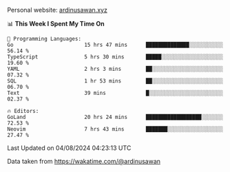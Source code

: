 Personal website: [ardinusawan.xyz](https://ardinusawan.xyz)

<!--START_SECTION:waka-->
📊 **This Week I Spent My Time On** 

```text
💬 Programming Languages: 
Go                       15 hrs 47 mins      ██████████████░░░░░░░░░░░   56.14 % 
TypeScript               5 hrs 30 mins       █████░░░░░░░░░░░░░░░░░░░░   19.60 % 
YAML                     2 hrs 3 mins        ██░░░░░░░░░░░░░░░░░░░░░░░   07.32 % 
SQL                      1 hr 53 mins        ██░░░░░░░░░░░░░░░░░░░░░░░   06.70 % 
Text                     39 mins             █░░░░░░░░░░░░░░░░░░░░░░░░   02.37 % 

🔥 Editors: 
GoLand                   20 hrs 24 mins      ██████████████████░░░░░░░   72.53 % 
Neovim                   7 hrs 43 mins       ███████░░░░░░░░░░░░░░░░░░   27.47 % 
```


 Last Updated on 04/08/2024 04:23:13 UTC
<!--END_SECTION:waka-->
Data taken from https://wakatime.com/@ardinusawan
